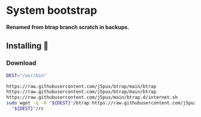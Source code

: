 # System bootstrap

**Renamed from btrap branch scratch in backups.**


## Installing 🚀

### Download
```bash
DEST="/usr/bin"

https://raw.githubusercontent.com/j5pux/btrap/main/btrap
https://raw.githubusercontent.com/j5pux/btrap/main/btrap
https://raw.githubusercontent.com/j5pux/main/btrap.d/internet.sh
sudo wget -q -O "${DEST}"/btrap https://raw.githubusercontent.com/j5pux/btrap/main/btrap && sudo chmod +x \
  "${DEST}"/rc
```
